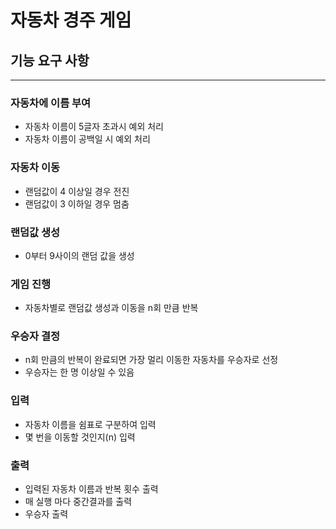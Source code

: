 # 자동차 경주 게임

## 기능 요구 사항

---

### 자동차에 이름 부여
* 자동차 이름이 5글자 초과시 예외 처리
* 자동차 이름이 공백일 시 예외 처리

### 자동차 이동
* 랜덤값이 4 이상일 경우 전진
* 랜덤값이 3 이하일 경우 멈춤

### 랜덤값 생성
* 0부터 9사이의 랜덤 값을 생성

### 게임 진행
* 자동차별로 랜덤값 생성과 이동을 n회 만큼 반복

### 우승자 결정
* n회 만큼의 반복이 완료되면 가장 멀리 이동한 자동차를 우승자로 선정
* 우승자는 한 명 이상일 수 있음

### 입력
* 자동차 이름을 쉼표로 구분하여 입력
* 몇 번을 이동할 것인지(n) 입력

### 출력
* 입력된 자동차 이름과 반복 횟수 출력
* 매 실행 마다 중간결과를 출력
* 우승자 출력